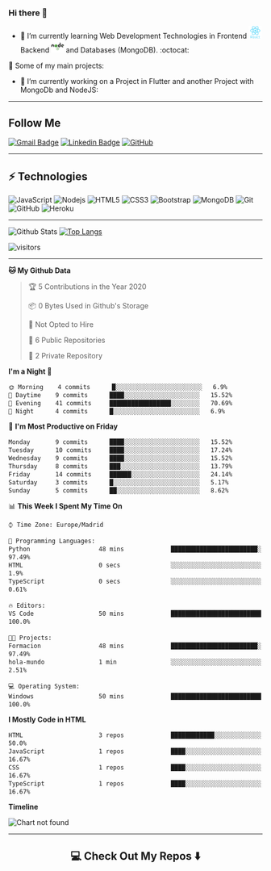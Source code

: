 ### Hi there 👋

- 🌱 I’m currently learning Web Development Technologies in Frontend <img src="https://raw.githubusercontent.com/devicons/devicon/master/icons/react/react-original-wordmark.svg" alt="react" width="25" height="25" /> Backend <img src="https://raw.githubusercontent.com/devicons/devicon/master/icons/nodejs/nodejs-original-wordmark.svg" alt="nodejs" width="25" height="25" />
 and Databases (MongoDB). :octocat:

🚀 Some of my main projects:

- 🔭 I’m currently working on a Project in Flutter and another Project with MongoDb and NodeJS:

<hr>

## Follow Me


[![Gmail Badge](https://img.shields.io/badge/-where.ransome@gmail.com-c14438?style=flat-square&logo=Gmail&logoColor=white&link=mailto:where.ransome@gmail.com)](mailto:where.ransome@gmail.com)
[![Linkedin Badge](https://img.shields.io/badge/-anjannair-blue?style=flat-square&logo=Linkedin&logoColor=white&link=https://www.linkedin.com/in/anjannair/)](https://www.linkedin.com/in/anjannair/)
[![GitHub](https://img.shields.io/badge/-GitHub-181717?style=flat-square&logo=github&logoColor=white&link=https://github.com/anjannair)](https://github.com/anjannair)

<hr>

## ⚡ Technologies

![JavaScript](https://img.shields.io/badge/-JavaScript-black?style=flat-square&logo=javascript)
![Nodejs](https://img.shields.io/badge/-Nodejs-black?style=flat-square&logo=Node.js)
![HTML5](https://img.shields.io/badge/-HTML5-E34F26?style=flat-square&logo=html5&logoColor=white)
![CSS3](https://img.shields.io/badge/-CSS3-1572B6?style=flat-square&logo=css3)
![Bootstrap](https://img.shields.io/badge/-Bootstrap-563D7C?style=flat-square&logo=bootstrap)
![MongoDB](https://img.shields.io/badge/-MongoDB-black?style=flat-square&logo=mongodb)
![Git](https://img.shields.io/badge/-Git-black?style=flat-square&logo=git)
![GitHub](https://img.shields.io/badge/-GitHub-181717?style=flat-square&logo=github)
![Heroku](https://img.shields.io/badge/-Heroku-black?style=flat-square&logo=heroku)

<hr>

![Github Stats](https://github-readme-stats.vercel.app/api?username=anjannair&count_private=true&show_icons=true)
[![Top Langs](https://github-readme-stats.vercel.app/api/top-langs/?username=anjannair&layout=compact)](https://github.com/anuraghazra/github-readme-stats)

![visitors](https://visitor-badge.glitch.me/badge?page_id=anjannair)

<hr>


**🐱 My Github Data** 

> 🏆 5 Contributions in the Year 2020
 > 
> 📦 0 Bytes Used in Github's Storage 
 > 
> 🚫 Not Opted to Hire
 > 
> 📜 6 Public Repositories
 > 
> 🔑 2 Private Repository 
 > 
**I'm a Night 🦉** 

```text
🌞 Morning    4 commits      █░░░░░░░░░░░░░░░░░░░░░░░░   6.9% 
🌆 Daytime    9 commits      ████░░░░░░░░░░░░░░░░░░░░░   15.52% 
🌃 Evening    41 commits     █████████████████░░░░░░░░   70.69% 
🌙 Night      4 commits      █░░░░░░░░░░░░░░░░░░░░░░░░   6.9%

```
📅 **I'm Most Productive on Friday** 

```text
Monday       9 commits      ████░░░░░░░░░░░░░░░░░░░░░   15.52% 
Tuesday      10 commits     ████░░░░░░░░░░░░░░░░░░░░░   17.24% 
Wednesday    9 commits      ████░░░░░░░░░░░░░░░░░░░░░   15.52% 
Thursday     8 commits      ███░░░░░░░░░░░░░░░░░░░░░░   13.79% 
Friday       14 commits     ██████░░░░░░░░░░░░░░░░░░░   24.14% 
Saturday     3 commits      █░░░░░░░░░░░░░░░░░░░░░░░░   5.17% 
Sunday       5 commits      ██░░░░░░░░░░░░░░░░░░░░░░░   8.62%

```


📊 **This Week I Spent My Time On** 

```text
⌚︎ Time Zone: Europe/Madrid

💬 Programming Languages: 
Python                   48 mins             ████████████████████████░   97.49% 
HTML                     0 secs              ░░░░░░░░░░░░░░░░░░░░░░░░░   1.9% 
TypeScript               0 secs              ░░░░░░░░░░░░░░░░░░░░░░░░░   0.61%

🔥 Editors: 
VS Code                  50 mins             █████████████████████████   100.0%

🐱‍💻 Projects: 
Formacion                48 mins             ████████████████████████░   97.49% 
hola-mundo               1 min               ░░░░░░░░░░░░░░░░░░░░░░░░░   2.51%

💻 Operating System: 
Windows                  50 mins             █████████████████████████   100.0%

```

**I Mostly Code in HTML** 

```text
HTML                     3 repos             ████████████░░░░░░░░░░░░░   50.0% 
JavaScript               1 repos             ████░░░░░░░░░░░░░░░░░░░░░   16.67% 
CSS                      1 repos             ████░░░░░░░░░░░░░░░░░░░░░   16.67% 
TypeScript               1 repos             ████░░░░░░░░░░░░░░░░░░░░░   16.67%

```


**Timeline**

![Chart not found](https://github.com/minoveaz/minoveaz/blob/master/charts/bar_graph.png) 


<!--END_SECTION:waka-->

<hr>

<h2  align="center">💻 Check Out My Repos ⬇️ </h2>

<!--
**minoveaz/minoveaz** is a ✨ _special_ ✨ repository because its `README.md` (this file) appears on your GitHub profile.

Here are some ideas to get you started:

- 🔭 I’m currently working on ...

- 👯 I’m looking to collaborate on ...
- 🤔 I’m looking for help with ...
- 💬 Ask me about ...
- 📫 How to reach me: ...
- 😄 Pronouns: ...
- ⚡ Fun fact: ...
-->
